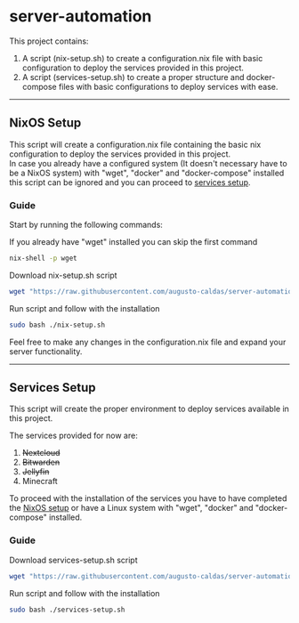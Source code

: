 <h1>server-automation</h1>
This project contains:<br>

1. A script (nix-setup.sh) to create a configuration.nix file with basic configuration to deploy the services provided
   in this project.<br>
2. A script (services-setup.sh) to create a proper structure and docker-compose files with basic configurations to
   deploy services with ease.<br>

<hr>

<h2 id="nix-setup">NixOS Setup</h2>
This script will create a configuration.nix file containing the basic nix configuration to deploy the services provided
in this project.<br>
In case you already have a configured system (It doesn't necessary have to be a NixOS system) with "wget", "docker"
and "docker-compose" installed this script can be ignored and you can proceed to <a href="#services-setup">services
setup</a>.

<h3>Guide</h3>

Start by running the following commands:<br>

If you already have "wget" installed you can skip the first command

```bash
nix-shell -p wget
```

Download nix-setup.sh script

```bash
wget "https://raw.githubusercontent.com/augusto-caldas/server-automation/refs/heads/main/nix-setup.sh"
```

Run script and follow with the installation

```bash
sudo bash ./nix-setup.sh
```

Feel free to make any changes in the configuration.nix file and expand your server functionality.

<hr>

<h2 id="services-setup">Services Setup</h2>
This script will create the proper environment to deploy services available in this project.<br>

The services provided for now are:<br>

1. ~~Nextcloud~~
2. ~~Bitwarden~~
3. ~~Jellyfin~~
4. Minecraft

To proceed with the installation of the services you have to have completed the <a href="#nix-setup">NixOS setup</a> or
have a Linux system with "wget", "docker" and "docker-compose" installed.<br>

<h3>Guide</h3>

Download services-setup.sh script

```bash
wget "https://raw.githubusercontent.com/augusto-caldas/server-automation/refs/heads/main/services-setup.sh"
```

Run script and follow with the installation

```bash
sudo bash ./services-setup.sh
```
